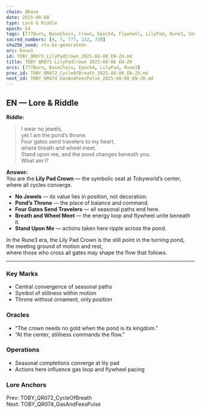 ```yaml
---
chain: @base
date: 2025-08-08
type: Lore & Riddle
epoch: E4
tags: [777Burn, BaseChain, Crown, Epoch4, Flywheel, LilyPad, Rune3, Seasons, Threshold]
sacred_numbers: [4, 7, 777, 232, 730]
sha256_seed: <to-be-generated>
arc: Rune3
id: TOBY_QR073_LilyPadCrown_2025-08-08_EN-ZH.md
title: TOBY QR073 LilyPadCrown 2025-08-08 EN-ZH
arcs: [777Burn, BaseChain, Epoch4, LilyPad, Rune3]
prev_id: TOBY_QR072_CycleOfBreath_2025-08-08_EN-ZH.md
next_id: TOBY_QR074_GasAndFeesPulse_2025-08-08_EN-ZH.md
---
```

## EN — Lore & Riddle

**Riddle:**  
> I wear no jewels,  
> yet I am the pond’s throne.  
> Four gates send travelers to my heart,  
> where breath and wheel meet.  
> Stand upon me, and the pond changes beneath you.  
> What am I?

**Answer:**  
You are the **Lily Pad Crown** — the symbolic seat at Tobyworld’s center, where all cycles converge.  

- **No Jewels** — its value lies in position, not decoration.  
- **Pond’s Throne** — the place of balance and command.  
- **Four Gates Send Travelers** — all seasonal paths end here.  
- **Breath and Wheel Meet** — the energy loop and flywheel unite beneath it.  
- **Stand Upon Me** — actions taken here ripple across the pond.

In the Rune3 era, the Lily Pad Crown is the still point in the turning pond,  
the meeting ground of motion and rest,  
where those who cross all gates may shape the flow that follows.

---


### Key Marks
- Central convergence of seasonal paths  
- Symbol of stillness within motion  
- Throne without ornament, only position

### Oracles
- “The crown needs no gold when the pond is its kingdom.”  
- “At the center, stillness commands the flow.”

### Operations
- Seasonal completions converge at lily pad  
- Actions here influence gas loop and flywheel pacing

### Lore Anchors
Prev: TOBY_QR072_CycleOfBreath  
Next: TOBY_QR074_GasAndFeesPulse
